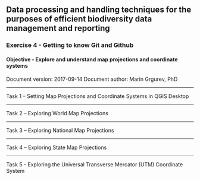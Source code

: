 ## Data processing and handling techniques for the purposes of efficient biodiversity data management and reporting
### Exercise 4 - Getting to know Git and Github
#### Objective - Explore and understand map projections and coordinate systems
Document version: 2017-09-14
Document author: Marin Grgurev, PhD

---

Task 1 – Setting Map Projections and Coordinate Systems in QGIS Desktop

---

Task 2 – Exploring World Map Projections

---

Task 3 – Exploring National Map Projections

---

Task 4 – Exploring State Map Projections

---

Task 5 - Exploring the Universal Transverse Mercator (UTM) Coordinate System
